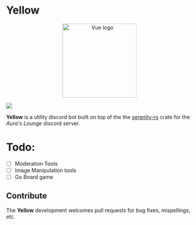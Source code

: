 # Yellow
<p align="center"><a href="https://cdn.discordapp.com/attachments/611471116589989889/707753651925680208/index.jpeg" target="_blank" rel="noopener noreferrer"><img width="200" src="https://cdn.discordapp.com/attachments/611471116589989889/707753651925680208/index.jpeg" alt="Vue logo"></a></p>

![ ](https://github.com/Senre/Yellow-rs/workflows/Rust/badge.svg)

**Yellow** is a utility discord bot built on top of the the [serenity-rs](https://github.com/serenity-rs/serenity) crate for the *Aura's Lounge* discord server.



# Todo:
- [ ] Moderation Tools
- [ ] Image Manipulation tools
- [ ] Go Board game

## Contribute
The **Yellow** development welcomes pull requests for bug fixes, mispellings, etc.
